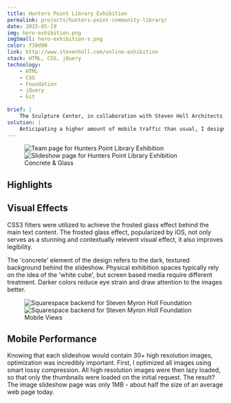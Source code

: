 ```yaml
---
title: Hunters Point Library Exhibition
permalink: projects/hunters-point-community-library/
date: 2015-05-19
img: hero-exhibition.png
imgSmall: hero-exhibition-s.png
color: f38d90
link: http://www.stevenholl.com/online-exhibition
stack: HTML, CSS, jQuery
technology:
    - HTML
    - CSS
    - Foundation
    - jQuery
    - Git
    
brief: | 
    The Sculpture Center, in collaboration with Steven Holl Architects, was hosting an exhibition chronicling the design process for the new Hunters Point Community Library. As physical exhibition space was limited, the client decided that they wanted an accompanying digital exhibition to supplement the physical exhibition.
solution: |
    Anticipating a higher amount of mobile traffic than usual, I designed a minimalist static site that prioritized performance. The design I came up with was based around the idea of on concrete and glass - two key materials in Steven Holl's buildings.
---
```

<figure class="projects__img-wrapper row full-width" style="background-color: #{{ page.color }}">
        <div class="projects__half">
            <img class="projects__img" src="{{ imgurl }}/img/exhibition-interior.png" alt="Team page for Hunters Point Library Exhibition">
        </div>
        <div class="projects__half">
            <img class="projects__img" src="{{ imgurl }}/img/slider.png" alt="Slideshow page for Hunters Point Library Exhibition">
        </div>
    <figcaption class="projects__caption">
    Concrete & Glass
    </figcaption>
</figure>

<div class="row">
    <section class="text-block">
        <h2>Highlights</h2>
        <h2 class="subheading">Visual Effects</h2>
        <p>CSS3 filters were utilized to achieve the frosted glass effect behind the main text content. The frosted glass effect, popularized by iOS, not only serves as a stunning and contextually relevent visual effect, it also improves legibility.</p>
        <p>The 'concrete' element of the design refers to the dark, textured background behind the slideshow. Physical exhibition spaces typically rely on the idea of the 'white cube', but screen based media require different treatment. Darker colors reduce eye strain and draw attention to the images better.</p>
    </section>
</div>

<figure class="projects__img-wrapper row full-width" style="background-color: #{{ page.color }}">
        <div class="projects__half">
            <img class="projects__img" src="{{ imgurl }}/img/exhibition-mobile-interior2.png" alt="Squarespace backend for Steven Myron Holl Foundation">
        </div>
        <div class="projects__half">
            <img class="projects__img" src="{{ imgurl }}/img/exhibition-mobile.png" alt="Squarespace backend for Steven Myron Holl Foundation">
        </div>
    <figcaption class="projects__caption">
    Mobile Views
    </figcaption>
</figure>

<div class="row">
    <section class="text-block">
        <h2 class="subheading">Mobile Performance</h2>
        <p>Knowing that each slideshow would contain 30+ high resolution images, optimization was incredibly important. First, I optimized all images using smart lossy compression. All high resolution images were then lazy loaded, so that only the thumbnails were loaded on the initial request. The result? The image slideshow page was only 1MB - about half the size of an average web page today.</p>
    </section>
</div>
